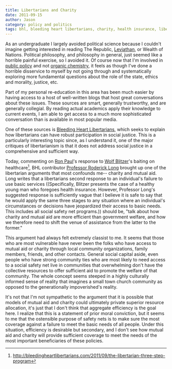 ```yaml
---
title: Libertarians and Charity
date: 2011-09-15
author: Jason
category: policy and politics
tags: bhl, bleeding heart libertarians, charity, health insurance, libertarianism, political philosophy, politics, poverty, ron paul, social safety net
---
```


As an undergraduate I largely avoided political science because I couldn't imagine getting interested in reading The Republic, [Leviathan][], or Wealth of Nations. Political philosophy, and philosophy in general, just seemed like a horrible painful exercise, so I avoided it. Of course now that I'm involved in [public policy][] and not [organic chemistry][], it feels as though I've done a horrible disservice to myself by not going through and systematically exploring more fundamental questions about the role of the state, ethics and morality, justice, etc.

Part of my personal re-education in this area has been much easier by having access to a host of well-written blogs that host great conversations about these issues. These sources are smart, generally trustworthy, and are generally collegial. By reading actual academics apply their knowledge to current events, I am able to get access to a much more sophisticated conversation than is available in most popular media.

One of these sources is [Bleeding Heart Libertarians][], which seeks to explain how libertarians can have robust participation in social justice. This is a particularly interesting topic since, as I understand it, one of the major critiques of libertarianism is that it does not address social justice in a comprehensive and sufficient way.

Today, commenting on [Ron Paul][]'s response to [Wolf Blitzer][]'s baiting on healthcare[^1], BHL contributor [Professor Roderick Long][] brought up one of the libertarian arguments that most confounds me-- charity and mutual aid. Long writes that a libertarians second response to an individual's failure to use basic services ((Specifically, Blitzer presents the case of a healthy young man who foregoes health insurance. However, Professor Long's suggested response is sufficiently vague that I believe it is safe to say that he would apply the same three stages to any situation where an individual's circumstances or decisions have jeopardized their access to basic needs. This includes all social safety net programs.)) should be, "talk about how charity and mutual aid are more efficient than government welfare, and how we therefore need to shift the venue of assistance from the latter to the former."

This argument had always felt extremely classist to me. It seems that those who are most vulnerable have never been the folks who have access to mutual aid or charity through local community organizations, family members, friends, and other contacts. General social capital aside, even people who have strong community ties who are most likely to need access to a social safety net live in communities that overwhelming don't have the collective resources to offer sufficient aid to promote the welfare of that community. The whole concept seems steeped in a highly culturally informed sense of reality that imagines a small town church community as opposed to the generationally impoverished's reality.

It's not that I'm not sympathetic to the argument that it is possible that models of mutual aid and charity could ultimately private superior resource allocation, it's just that I don't think that aggregate efficiency is the goal here. I realize that this is a statement of prior moral conviction, but it seems to me that the ostensible purpose of safety nets is to make sure the most coverage against a failure to meet the basic needs of all people. Under this situation, efficiency is desirable but secondary, and I don't see how mutual aid and charity will provide sufficient coverage to meet the needs of the most important beneficiaries of these policies.

[Leviathan]: http://www.coolstuffinc.com/images/Products/mtg%20art/Fourth/Leviathan.jpg
[public policy]: http://www.youtube.com/watch?v=mEJL2Uuv-oQ
[organic chemistry]: http://io9.com/5840609/the-best-chemistry-geek-anthem-ever
[Bleeding Heart Libertarians]: http://bleedingheartlibertarians.com/
[Ron Paul]: https://twitter.com/#!/ronpaul
[Wolf Blitzer]: https://twitter.com/#!/wolfblitzercnn
[Professor Roderick Long]: http://praxeology.net/

[^1]: http://bleedingheartlibertarians.com/2011/09/the-libertarian-three-step-program
